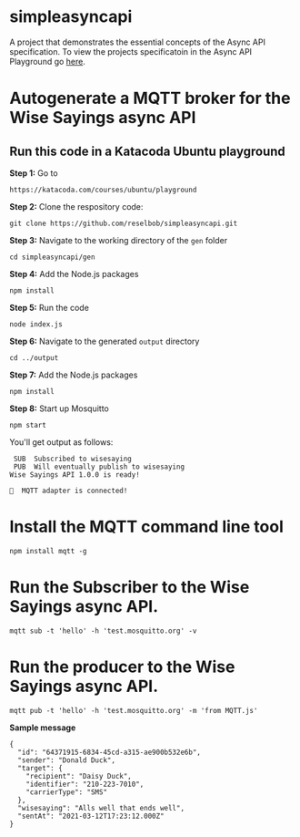 # simpleasyncapi
A project that demonstrates the essential concepts of the Async API specification. To view the projects specificatoin in the Async API Playground go [here](https://playground.asyncapi.io/?load=https://raw.githubusercontent.com/reselbob/simpleasyncapi/main/gen/asyncapi.yaml).

# Autogenerate a MQTT broker for the Wise Sayings async API

## Run this code in a Katacoda Ubuntu playground

**Step 1:** Go to

`https://katacoda.com/courses/ubuntu/playground`

**Step 2:** Clone the respository code:

`git clone https://github.com/reselbob/simpleasyncapi.git`

**Step 3:** Navigate to the working directory of the `gen` folder

`cd simpleasyncapi/gen`

**Step 4:** Add the Node.js packages

`npm install`

**Step 5:**  Run the code

`node index.js`

**Step 6:** Navigate to the generated `output` directory

`cd ../output`

**Step 7:** Add the Node.js packages

`npm install`

**Step 8:** Start up Mosquitto

`npm start`

You'll get output as follows:

```
 SUB  Subscribed to wisesaying
 PUB  Will eventually publish to wisesaying
Wise Sayings API 1.0.0 is ready! 

🔗  MQTT adapter is connected!

```

# Install the MQTT command line tool

`npm install mqtt -g`

# Run the Subscriber to the Wise Sayings async API.

`mqtt sub -t 'hello' -h 'test.mosquitto.org' -v`

# Run the producer to the Wise Sayings async API.

`mqtt pub -t 'hello' -h 'test.mosquitto.org' -m 'from MQTT.js'`

**Sample message**

```
{
  "id": "64371915-6834-45cd-a315-ae900b532e6b",
  "sender": "Donald Duck",
  "target": {
    "recipient": "Daisy Duck",
    "identifier": "210-223-7010",
    "carrierType": "SMS"
  },
  "wisesaying": "Alls well that ends well",
  "sentAt": "2021-03-12T17:23:12.000Z"
}

```

